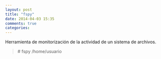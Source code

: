 ```yaml
---
layout: post
title: "fspy"
date: 2014-04-03 15:35
comments: true
categories: 
---
```

Herramienta de monitorización de la actividad de un sistema de archivos.

>\# fspy /home/usuario 

